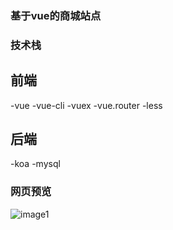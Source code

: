 ### 基于vue的商城站点
### 技术栈
## 前端
-vue
-vue-cli
-vuex
-vue.router
-less
## 后端
-koa
-mysql
### 网页预览
![image1](https://github.com/pidan-jon/jd_vue_text/blob/main/jdIndex.jpg)

